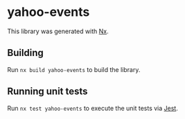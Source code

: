 # yahoo-events

This library was generated with [Nx](https://nx.dev).

## Building

Run `nx build yahoo-events` to build the library.

## Running unit tests

Run `nx test yahoo-events` to execute the unit tests via [Jest](https://jestjs.io).
